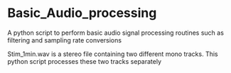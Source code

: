 # Basic_Audio_processing
A python script to perform basic audio signal processing routines such as filtering and sampling rate conversions

Stim_1min.wav is a stereo file containing two different mono tracks. This python script processes these two tracks separately
